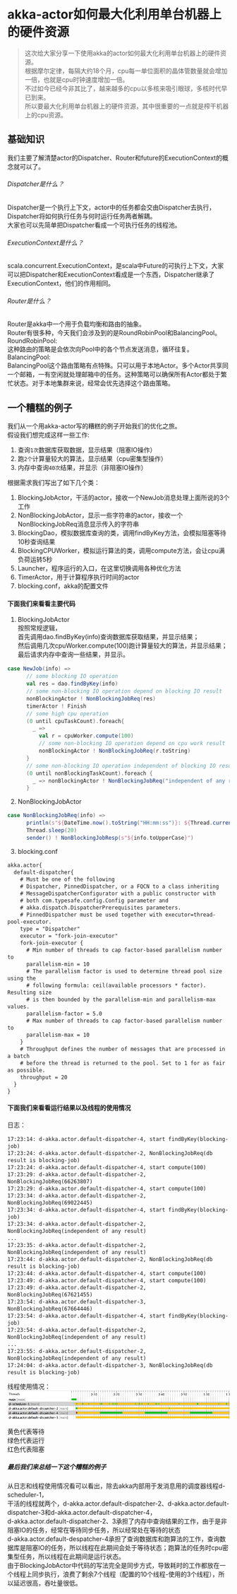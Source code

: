# akka-actor如何最大化利用单台机器上的硬件资源
>这次给大家分享一下使用akka的actor如何最大化利用单台机器上的硬件资源。<br/>
根据摩尔定律，每隔大约18个月，cpu每一单位面积的晶体管数量就会增加一倍，也就是cpu时钟速度增加一倍。<br/>
不过如今已经今非其比了，越来越多的cpu以多核来吸引眼球，多核时代早已到来。<br/>
所以要最大化利用单台机器上的硬件资源，其中很重要的一点就是榨干机器上的cpu资源。<br/>

## 基础知识
我们主要了解清楚actor的Dispatcher、Router和future的ExecutionContext的概念就可以了。<br/>
###### Dispatcher是什么？<br/>
Dispatcher是一个执行上下文，actor中的任务都会交由Dispatcher去执行，Dispatcher将如何执行任务与何时运行任务两者解耦。<br/>
大家也可以先简单把Dispatcher看成一个可执行任务的线程池。<br/>
###### ExecutionContext是什么？<br/>
scala.concurrent.ExecutionContext，是scala中Future的可执行上下文，大家可以把Dispatcher和ExecutionContext看成是一个东西，Dispatcher继承了ExecutionContext，他们的作用相同。<br/>
###### Router是什么？<br/>
Router是akka中一个用于负载均衡和路由的抽象。<br/>
Router有很多种，今天我们会涉及到的是RoundRobinPool和BalancingPool。<br/>
RoundRobinPool:<br/>
这种路由的策略是会依次向Pool中的各个节点发送消息，循环往复。<br/>
BalancingPool:<br/>
BalancingPool这个路由策略有点特殊。只可以用于本地Actor。多个Actor共享同一个邮箱，一有空闲就处理邮箱中的任务。这种策略可以确保所有Actor都处于繁忙状态。对于本地集群来说，经常会优先选择这个路由策略。

     
## 一个糟糕的例子
我们从一个用akka-actor写的糟糕的例子开始我们的优化之旅。<br/>
假设我们想完成这样一些工作:
1. 查询`1次`数据库获取数据，显示结果（阻塞IO操作）
2. 跑`2个`计算量较大的算法，显示结果（cpu密集型操作）
3. 内存中查询`40次`结果，并显示（非阻塞IO操作）<br/>

根据需求我们写出了如下几个类：

1. BlockingJobActor，干活的actor，接收一个NewJob消息处理上面所说的3个工作
2. NonBlockingJobActor，显示一些字符串的actor，接收一个NonBlockingJobReq消息显示传入的字符串
3. BlockingDao，模拟数据库查询的类，调用findByKey方法，会模拟阻塞等待10秒查询结果
4. BlockingCPUWorker，模拟运行算法的类，调用compute方法，会让cpu满负荷运转5秒
5. Launcher，程序运行的入口，在这里切换调用各种优化方法
6. TimerActor，用于计算程序执行时间的actor
7. blocking.conf，akka的配置文件

#### 下面我们来看看主要代码<br/>

1. BlockingJobActor<br/>
按照常规逻辑，<br/>
首先调用dao.findByKey(info)查询数据库获取结果，并显示结果；<br/>
然后调用几次cpuWorker.compute(100)跑计算量较大的算法，并显示结果；<br/>
最后请求内存中查询一些结果，并显示。
```scala
case NewJob(info) =>
      // some blocking IO operation
      val res = dao.findByKey(info)
      // some non-blocking IO operation depend on blocking IO result
      nonBlockingActor ! NonBlockingJobReq(res)
      timerActor ! Finish
      // some high cpu operation
      (0 until cpuTaskCount).foreach{
        _ =>
          val r = cpuWorker.compute(100)
          // some non-blocking IO operation depend on cpu work result
          nonBlockingActor ! NonBlockingJobReq(r.toString)
      }
      // some non-blocking IO operation independent of blocking IO result
      (0 until nonBlockingTaskCount).foreach {
        _ => nonBlockingActor ! NonBlockingJobReq("independent of any result")
      }
```

2. NonBlockingJobActor
```scala
case NonBlockingJobReq(info) =>
      println(s"${DateTime.now().toString("HH:mm:ss")}: ${Thread.currentThread().getName}, NonBlockingJobReq($info)")
      Thread.sleep(20)
      sender() ! NonBlockingJobResp(s"${info.toUpperCase}")
```

3. blocking.conf
```text
akka.actor{
  default-dispatcher{
    # Must be one of the following
    # Dispatcher, PinnedDispatcher, or a FQCN to a class inheriting
    # MessageDispatcherConfigurator with a public constructor with
    # both com.typesafe.config.Config parameter and
    # akka.dispatch.DispatcherPrerequisites parameters.
    # PinnedDispatcher must be used together with executor=thread-pool-executor.
    type = "Dispatcher"
    executor = "fork-join-executor"
    fork-join-executor {
      # Min number of threads to cap factor-based parallelism number to
      parallelism-min = 10
      # The parallelism factor is used to determine thread pool size using the
      # following formula: ceil(available processors * factor). Resulting size
      # is then bounded by the parallelism-min and parallelism-max values.
      parallelism-factor = 5.0
      # Max number of threads to cap factor-based parallelism number to
      parallelism-max = 10
    }
    # Throughput defines the number of messages that are processed in a batch
    # before the thread is returned to the pool. Set to 1 for as fair as possible.
    throughput = 20
  }
}
```

#### 下面我们来看看运行结果以及线程的使用情况<br/>
日志：<br/>
```text
17:23:14: d-akka.actor.default-dispatcher-4, start findByKey(blocking-job)
17:23:24: d-akka.actor.default-dispatcher-2, NonBlockingJobReq(db result is blocking-job)
17:23:24: d-akka.actor.default-dispatcher-4, start compute(100)
17:23:29: d-akka.actor.default-dispatcher-2, NonBlockingJobReq(66263807)
17:23:29: d-akka.actor.default-dispatcher-4, start compute(100)
17:23:34: d-akka.actor.default-dispatcher-2, NonBlockingJobReq(69022445)
17:23:34: d-akka.actor.default-dispatcher-4, start findByKey(blocking-job)
17:23:34: d-akka.actor.default-dispatcher-2, NonBlockingJobReq(independent of any result)
...
17:23:35: d-akka.actor.default-dispatcher-2, NonBlockingJobReq(independent of any result)
17:23:44: d-akka.actor.default-dispatcher-2, NonBlockingJobReq(db result is blocking-job)
17:23:44: d-akka.actor.default-dispatcher-4, start compute(100)
17:23:49: d-akka.actor.default-dispatcher-4, start compute(100)
17:23:49: d-akka.actor.default-dispatcher-2, NonBlockingJobReq(67621455)
17:23:54: d-akka.actor.default-dispatcher-3, NonBlockingJobReq(67664446)
17:23:54: d-akka.actor.default-dispatcher-4, start findByKey(blocking-job)
17:23:54: d-akka.actor.default-dispatcher-2, NonBlockingJobReq(independent of any result)
...
17:23:55: d-akka.actor.default-dispatcher-2, NonBlockingJobReq(independent of any result)
17:24:04: d-akka.actor.default-dispatcher-3, NonBlockingJobReq(db result is blocking-job)
```

线程使用情况：<br/>
![线程使用情况](https://raw.githubusercontent.com/deanzz/akka-dispatcher-test/master/pic/blocking.png)

黄色代表等待<br/>
绿色代表运行<br/>
红色代表阻塞<br/>

##### 最后我们来总结一下这个糟糕的例子<br/>
从日志和线程使用情况看可以看出，除去akka内部用于发消息用的调度器线程d-scheduler-1，<br/>
干活的线程就两个，d-akka.actor.default-dispatcher-2、d-akka.actor.default-dispatcher-3和d-akka.actor.default-dispatcher-4，<br/>
d-akka.actor.default-dispatcher-2、3承担了内存中查询结果的工作，由于是非阻塞IO的任务，经常在等待同步任务，所以经常处在等待的状态<br/>
d-akka.actor.default-despatcher-4承担了查询数据库和跑算法的工作，查询数据库是阻塞IO的任务，所以线程在此期间会处于等待状态；跑算法的任务时cpu密集型任务，所以线程在此期间是运行状态。<br/>
由于BlockingJobActor中代码的写法完全是同步方式，导致耗时的工作都放在一个线程上同步执行，浪费了剩余7个线程（配置的10个线程-使用的3个线程），所以延迟很高，吞吐量很低。
